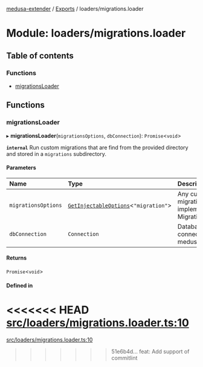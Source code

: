 [medusa-extender](../README.md) / [Exports](../modules.md) / loaders/migrations.loader

# Module: loaders/migrations.loader

## Table of contents

### Functions

- [migrationsLoader](loaders_migrations_loader.md#migrationsloader)

## Functions

### migrationsLoader

▸ **migrationsLoader**(`migrationsOptions`, `dbConnection`): `Promise`<`void`\>

**`internal`**
Run custom migrations that are find from the provided directory and stored in a `migrations` subdirectory.

#### Parameters

| Name | Type | Description |
| :------ | :------ | :------ |
| `migrationsOptions` | [`GetInjectableOptions`](types.md#getinjectableoptions)<``"migration"``\> | Any custom migration that implements MigrationInterface |
| `dbConnection` | `Connection` | Database connection from medusa internal |

#### Returns

`Promise`<`void`\>

#### Defined in

<<<<<<< HEAD
[src/loaders/migrations.loader.ts:10](https://github.com/adrien2p/medusa-extender/blob/6bd2587/src/loaders/migrations.loader.ts#L10)
=======
[src/loaders/migrations.loader.ts:10](https://github.com/adrien2p/medusa-extender/blob/be0642a/src/loaders/migrations.loader.ts#L10)
>>>>>>> 51e6b4d... feat: Add support of commitlint
